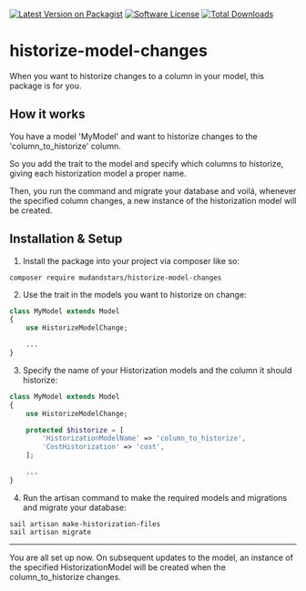 [![Latest Version on Packagist](https://img.shields.io/packagist/v/mudandstars/historize-model-changes.svg?style=flat-square)](https://packagist.org/packages/mudandstars/historize-model-changes)
[![Software License](https://img.shields.io/badge/license-MIT-brightgreen.svg?style=flat-square)](LICENSE.md)
[![Total Downloads](https://img.shields.io/packagist/dt/mudandstars/historize-model-changes.svg?style=flat-square)](https://packagist.org/packages/mudandstars/historize-model-changes)

# historize-model-changes

When you want to historize changes to a column in your model, this package is for you.

## How it works

You have a model 'MyModel' and want to historize changes to the 'column_to_historize' column.

So you add the trait to the model and specify which columns to historize, giving each historization model a proper name.

Then, you run the command and migrate your database and voilá, whenever the specified column changes, a new instance of the historization model will be created.

## Installation & Setup

1. Install the package into your project via composer like so:

```
composer require mudandstars/historize-model-changes
```

2. Use the trait in the models you want to historize on change:

```php
class MyModel extends Model
{
    use HistorizeModelChange;

    ...
}
```

3. Specify the name of your Historization models and the column it should historize:

```php
class MyModel extends Model
{
    use HistorizeModelChange;

    protected $historize = [
        'HistorizationModelName' => 'column_to_historize',
        'CostHistorization' => 'cost',
    ];

    ...
}
```

4. Run the artisan command to make the required models and migrations and migrate your database:

```
sail artisan make-historization-files
sail artisan migrate
```

---

You are all set up now. On subsequent updates to the model, an instance of the specified HistorizationModel will be created when the column_to_historize changes.

